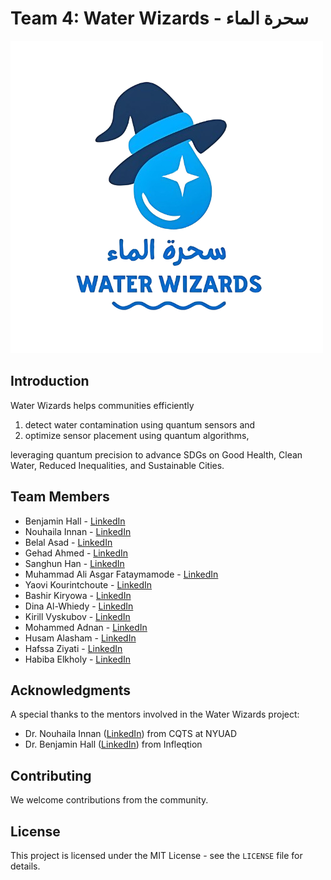 
# Team 4: Water Wizards - سحرة الماء

![Water Wizards Logo](./water_wizards.png)

## Introduction

Water Wizards helps communities efficiently 
1) detect water contamination using quantum sensors and 
2) optimize sensor placement using quantum algorithms,

leveraging quantum precision to advance SDGs on Good Health, Clean Water, Reduced Inequalities, and Sustainable Cities.



<!-- 
## Background

## Classical Benchmarking Algorithm

... 

### Dependencies

- Python 3.8+

### Installation

```bash
git clone https://github.com/your_github_username/qmarjan.git
```

### Usage

```bash
python coral_detection.py --image_path /path/to/satellite/image
```

### Output

The model outputs an image highlighting detected coral reefs and a CSV file with coordinates of detected areas.

## Quantum Computing Model

### Overview

The Quantum Model employs Quantum Annealing to solve the Set Cover Problem for determining optimal coral repopulation points.

### Dependencies

- qBraid
- D-Wave Ocean SDK

### Installation

Ensure you have access to a quantum computing service like D-Wave through qBraid.

```bash
git clone https://github.com/your_github_username/qmarjan.git
```

### Usage

The model requires an input graph representation of detected coral reefs from the Classical CV Model.

```bash
python bitmap_things.ipynb.py --graph_path /path/to/coral_graph
```

### Output

The algorithm provides a set of points representing the ideal locations for coral repopulation.

## Data Visualization

All the images (results) generated are present in the repository. 

## Roadmap
-->

<!-- - 6 months: Product validation with UAE MOCCAE and the "Dubai Reef" project.
- 3+ years: Scale to 15+ countries with separate data management systems and bleaching forecasting. -->


## Team Members

- Benjamin Hall - [LinkedIn](https://www.linkedin.com/in/benjamin-hall-85206a95/)
- Nouhaila Innan - [LinkedIn](https://www.linkedin.com/in/nouhailainnan/)
- Belal Asad - [LinkedIn](https://www.linkedin.com/in/belal-asad-92a23b336/)
- Gehad Ahmed - [LinkedIn](https://www.linkedin.com/in/gehad-salem/)
- Sanghun Han - [LinkedIn](https://www.linkedin.com/in/sanghun-han-411646267/)
- Muhammad Ali Asgar Fataymamode - [LinkedIn](https://www.linkedin.com/in/asgarfataymamode/)
- Yaovi Kourintchoute - [LinkedIn](https://www.linkedin.com/in/yaovi-frankey-kourintchoute/)
- Bashir Kiryowa - [LinkedIn](https://www.linkedin.com/in/bashir-kiryowa-372411330/)
- Dina Al-Whiedy - [LinkedIn](https://www.linkedin.com/in/dina-al-whiedy-58788b342/)
- Kirill Vyskubov - [LinkedIn](https://www.linkedin.com/in/kirill-vyskubov-3b43262a7/)
- Mohammed Adnan - [LinkedIn](https://www.linkedin.com/in/mohammed-baraa-adnan/)
- Husam Alasham - [LinkedIn](https://www.linkedin.com/in/husamalasham/)
- Hafssa Ziyati - [LinkedIn](https://www.linkedin.com/in/hafssa-ziyati/)
- Habiba Elkholy - [LinkedIn](https://www.linkedin.com/in/habiba-elkholy-1bab6b279/)

## Acknowledgments

A special thanks to the mentors involved in the Water Wizards project:
- Dr. Nouhaila Innan ([LinkedIn](https://www.linkedin.com/in/nouhailainnan/)) from CQTS at NYUAD
- Dr. Benjamin Hall ([LinkedIn](https://www.linkedin.com/in/benjamin-hall-85206a95/)) from Infleqtion

## Contributing

We welcome contributions from the community.

## License

This project is licensed under the MIT License - see the `LICENSE` file for details.
